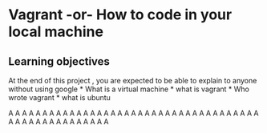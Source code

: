 
# Vagrant -or- How to code in your local machine
## Learning objectives

At the end of this project , you are expected to be able to explain to anyone without using google
     * What is a virtual machine 
     * what is vagrant
     * Who wrote vagrant
     * what is ubuntu











































A
A
A
A
A
A
A
A
A
A
A
A
A
A
A
A
A
A
A
A
A
A
A
A
A
A
A
A
A
A
A
A
A
A
A
A
A
A
A
A
A
A
A
A
A
A
A
A
A
A
A
A



